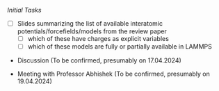 *Initial Tasks*

- [ ] Slides summarizing the list of available interatomic potentials/forcefields/models from the review paper
    - [ ] which of these have charges as explicit variables
    - [ ] which of these models are fully or partially available in LAMMPS

- Discussion (To be confirmed, presumably on 17.04.2024)

- Meeting with Professor Abhishek (To be confirmed, presumably on 19.04.2024)